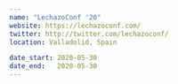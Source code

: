```yaml
---
name: "LechazoConf '20"
website: https://lechazoconf.com/
twitter: http://twitter.com/lechazoconf/
location: Valladolid, Spain

date_start: 2020-05-30
date_end:   2020-05-30
---
```

